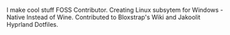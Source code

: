 I make cool stuff
FOSS Contributor.
Creating Linux subsytem for Windows - Native Instead of Wine.
Contributed to Bloxstrap's Wiki and Jakoolit Hyprland Dotfiles.
